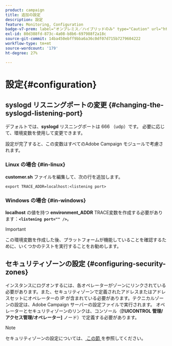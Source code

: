 ```yaml
---
product: campaign
title: 追加の設定
description: 設定
feature: Monitoring, Configuration
badge-v7-prem: label="オンプレミス／ハイブリッドのみ" type="Caution" url="https://experienceleague.adobe.com/docs/campaign-classic/using/installing-campaign-classic/architecture-and-hosting-models/hosting-models-lp/hosting-models.html?lang=ja" tooltip="オンプレミスデプロイメントとハイブリッドデプロイメントにのみ適用されます"
exl-id: 80d388fd-873c-4a08-b8b6-697988f2a18c
source-git-commit: 14ba450ebff9bba6a36c0df07d715b7279604222
workflow-type: tm+mt
source-wordcount: '179'
ht-degree: 27%

---
```


# 設定{#configuration}



## syslogd リスニングポートの変更 {#changing-the-syslogd-listening-port}

デフォルトでは、**syslogd** リスニングポートは 666 （udp）です。 必要に応じて、環境変数を使用して変更できます。

設定が完了すると、この変数はすべてのAdobe Campaign モジュールで考慮されます。

### Linux の場合 {#in-linux}

**customer.sh** ファイルを編集して、次の行を追加します。

```
export TRACE_ADDR=localhost:<listening port>
```

### Windows の場合 {#in-windows}

**localhost** の値を持つ **environment_ADDR** TRACE変数を作成する必要があります：**`<listening port="" />`**。

>[!IMPORTANT]
>
>この環境変数を作成した後、プラットフォームが機能していることを確認するために、いくつかのテストを実行することをお勧めします。

## セキュリティゾーンの設定 {#configuring-security-zones}

インスタンスにログオンするには、各オペレーターがゾーンにリンクされている必要があります。また、セキュリティゾーンで定義されたアドレスまたはアドレスセットにオペレーターの IP が含まれている必要があります。テクニカルゾーンの設定は、Adobe Campaign サーバーの設定ファイルで実行されます。 オペレーターとセキュリティゾーンのリンクは、コンソール（**[!UICONTROL 管理/アクセス管理/オペレーター]** ノード）で定義する必要があります。

>[!NOTE]
>
>セキュリティゾーンの設定については、[ この節 ](../../installation/using/security-zones.md) を参照してください。
